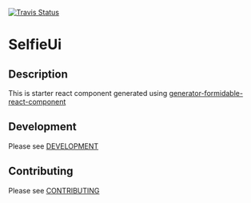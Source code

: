 [![Travis Status][trav_img]][trav_site]

SelfieUi
===========================

## Description
This is starter react component generated using [generator-formidable-react-component](https://github.com/FormidableLabs/generator-formidable-react-component)

## Development

Please see [DEVELOPMENT](DEVELOPMENT.md)

## Contributing

Please see [CONTRIBUTING](CONTRIBUTING.md)

[trav_img]: https://api.travis-ci.org//selfie-ui.svg
[trav_site]: https://travis-ci.org//selfie-ui

